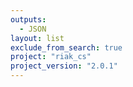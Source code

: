 ```yaml
---
outputs:
  - JSON
layout: list
exclude_from_search: true
project: "riak_cs"
project_version: "2.0.1"
---
```



